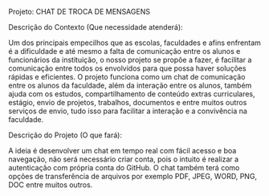 Projeto: CHAT DE TROCA DE MENSAGENS

Descrição do Contexto (Que necessidade atenderá):

Um dos principais empecilhos que as escolas, faculdades e afins enfrentam é a dificuldade e até mesmo a falta de comunicação entre os alunos e funcionários da instituição, o nosso projeto se propõe a fazer, é facilitar a comunicação entre todos os envolvidos para que possa haver soluções rápidas e eficientes.
O projeto funciona como um chat de comunicação entre os alunos da faculdade, além da interação entre os alunos, também ajuda com os estudos, compartilhamento de conteúdo extras curriculares, estágio, envio de projetos, trabalhos, documentos e entre muitos outros serviços de envio, tudo isso para facilitar a interação e a convivência na faculdade.


Descrição do Projeto (O que fará):

A ideia é desenvolver um chat em tempo real com fácil acesso e boa navegação, não será necessário criar conta, pois o intuito é realizar a autenticação com própria conta do GitHub. O chat também terá como opções de transferência de arquivos por exemplo PDF, JPEG, WORD, PNG, DOC entre muitos outros.
